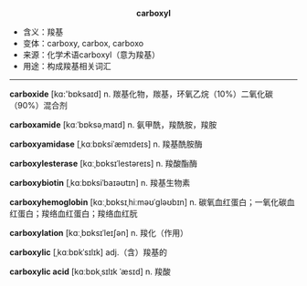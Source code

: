 
**<center>carboxyl</center>**

- <span class="definition">含义：羧基</span>
- <span class="definition">变体：carboxy, carbox, carboxo</span>
- <span class="definition">来源：化学术语carboxyl（意为羧基）</span>
- <span class="definition">用途：构成羧基相关词汇</span>

---

<span class="vocabulary">**carboxide**</span> [kɑ:'bɒksaɪd] n. 羰基化物，羰基，环氧乙烷（10%）二氧化碳（90%）混合剂

<span class="vocabulary">**carboxamide**</span> [kɑːˈbɒksəˌmaɪd] n. 氨甲酰，羧酰胺，羧胺

<span class="vocabulary">**carboxyamidase**</span> [ˌkɑːbɒksiˈæmɪdeɪs] n. 羧基酰胺酶

<span class="vocabulary">**carboxylesterase**</span> [kɑːˌbɒksɪˈlestəreɪs] n. 羧酸酯酶

<span class="vocabulary">**carboxybiotin**</span> [ˌkɑːbɒksiˈbaɪəʊtɪn] n. 羧基生物素

<span class="vocabulary">**carboxyhemoglobin**</span> [kɑːˌbɒksɪˌhiːməʊˈgləʊbɪn] n. 碳氧血红蛋白；一氧化碳血红蛋白；羧络血红蛋白；羧络血红朊

<span class="vocabulary">**carboxylation**</span> [kɑːˌbɒksɪˈleɪʃən] n. 羧化（作用）

<span class="vocabulary">**carboxylic**</span> [ˌkɑːbɒkˈsɪlɪk] adj.（含）羧基的

<span class="vocabulary">**carboxylic acid**</span> [kɑːbɒkˌsɪlɪk ˈæsɪd] n. 羧酸
